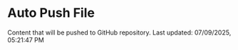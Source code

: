 # Auto Push File

Content that will be pushed to GitHub repository.
Last updated: 07/09/2025, 05:21:47 PM
